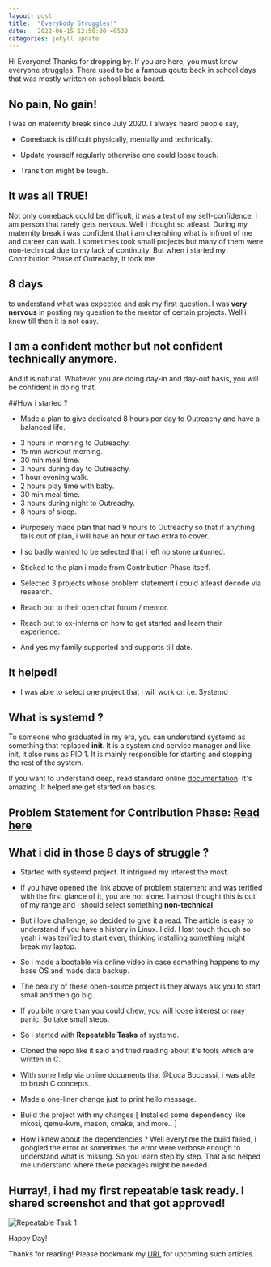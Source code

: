 ```yaml
---
layout: post
title:  "Everybody Struggles!"
date:   2022-06-15 12:50:00 +0530
categories: jekyll update
---
```


Hi Everyone!
Thanks for dropping by. If you are here, you must know everyone struggles.
There used to be a famous qoute back in school days that was mostly written on school black-board.

## No pain, No gain!

I was on maternity break since July 2020. I always heard people say, 

- Comeback is difficult physically, mentally and technically.

- Update yourself regularly otherwise one could loose touch.

- Transition might be tough.

## It was all TRUE!

Not only comeback could be difficult, it was a test of my self-confidence.
I am person that rarely gets nervous. Well i thought so atleast. During my
maternity break i was confident that i am cherishing what is infront of me
and career can wait. I sometimes took small projects but many of them were
non-technical due to my lack of continuity. 
But when i started my Contribution Phase of Outreachy, it took me
## 8 days
to understand what was expected and ask my first question.
I was **very nervous** in posting my question to the mentor of certain projects.
Well i knew till then it is not easy. 
## I am a confident mother but not confident technically anymore.

And it is natural. Whatever you are doing day-in and day-out basis, you will
be confident in doing that.

##How i started ?

* Made a plan to give dedicated 8 hours per day to Outreachy and have a balanced life.

- 3 hours in morning to Outreachy.
- 15 min workout morning.
- 30 min meal time.
- 3 hours during day to Outreachy.
- 1 hour evening walk.
- 2 hours play time with baby.
- 30 min meal time.
- 3 hours during night to Outreachy.
- 8 hours of sleep.

* Purposely made plan that had 9 hours to Outreachy so that if anything falls out of plan,
i will have an hour or two extra to cover.

* I so badly wanted to be selected that i left no stone unturned.

* Sticked to the plan i made from Contribution Phase itself.

* Selected 3 projects whose problem statement i could atleast decode via research.

* Reach out to their open chat forum / mentor.

* Reach out to ex-interns on how to get started and learn their experience.

* And yes my family supported and supports till date.

## It helped!

- I was able to select one project that i will work on i.e. Systemd

## What is systemd ?

To someone who graduated in my era, you can understand systemd as something
that replaced **init**. It is a system and service manager and like init, it
also runs as PID 1. It is mainly responsible for starting and stopping the rest
of the system.

If you want to understand deep, read standard online [documentation](https://systemd.io/). It's amazing.
It helped me get started on basics. 

## Problem Statement for Contribution Phase: [Read here](https://github.com/systemd/systemd/issues/22192)

## What i did in those 8 days of struggle ?

- Started with systemd project. It intrigued my interest the most.

- If you have opened the link above of problem statement and was terified with the first glance
of it, you are not alone. I almost thought this is out of my range and i should select something
**non-technical**

- But i love challenge, so decided to give it a read. The article is easy to understand if you have
a history in Linux. I did. I lost touch though so yeah i was terified to start even, thinking installing
something might break my laptop.

- So i made a bootable via online video in case something happens to my base OS and made data backup.

- The beauty of these open-source project is they always ask you to start small and then go big.

- If you bite more than you could chew, you will loose interest or may panic. So take small steps.

- So i started with **Repeatable Tasks** of systemd.

- Cloned the repo like it said and tried reading about it's tools which are written in C.

- With some help via online documents that @Luca Boccassi, i was able to brush C concepts.

- Made a one-liner change just to print hello message.

- Build the project with my changes [ Installed some dependency like mkosi, qemu-kvm, meson, cmake, and more.. ]

- How i knew about the dependencies ? Well everytime the build failed, i googled the error or sometimes the error were
verbose enough to understand what is missing. So you learn step by step. That also helped me understand where these
packages might be needed.

## Hurray!, i had my first repeatable task ready. I shared screenshot and that got approved!

![Repeatable Task 1](https://user-images.githubusercontent.com/10183232/162155238-e0d3176b-c2a7-4a2b-a690-4dcdad868ec8.png)

Happy Day!

Thanks for reading! Please bookmark my [URL](https://cerebro1.github.io/) for upcoming such articles.
